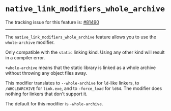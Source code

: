 # `native_link_modifiers_whole_archive`

The tracking issue for this feature is: [#81490]

[#81490]: https://github.com/rust-lang/rust/issues/81490

------------------------

The `native_link_modifiers_whole_archive` feature allows you to use the `whole-archive` modifier.

Only compatible with the `static` linking kind. Using any other kind will result in a compiler error.

`+whole-archive` means that the static library is linked as a whole archive without throwing any object files away.

This modifier translates to `--whole-archive` for `ld`-like linkers, to `/WHOLEARCHIVE` for `link.exe`, and to `-force_load` for `ld64`.
The modifier does nothing for linkers that don't support it.

The default for this modifier is `-whole-archive`.

